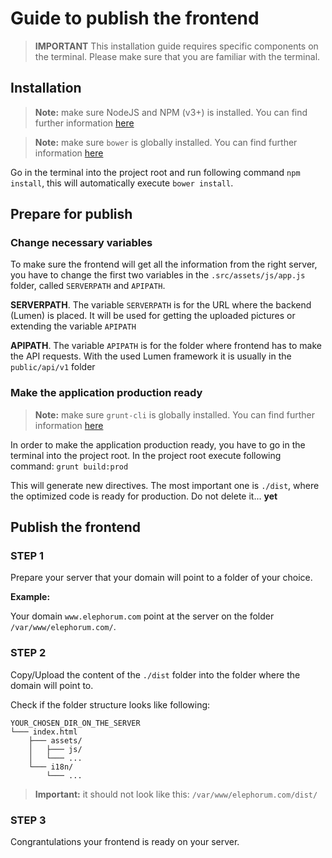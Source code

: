 # Guide to publish the frontend

> **IMPORTANT** This installation guide requires specific components on the terminal. Please make sure that you are familiar with the terminal.

## Installation

> **Note:** make sure NodeJS and NPM (v3+) is installed. You can find further information [here](https://docs.npmjs.com/getting-started/installing-node)

> **Note:** make sure `bower` is globally installed. You can find further information [here](http://bower.io/#install-bower)

Go in the terminal into the project root and run following command `npm install`, this will automatically execute `bower install`.

## Prepare for publish

### Change necessary variables

To make sure the frontend will get all the information from the right server, you have to change the first two variables in the `.src/assets/js/app.js` folder, called `SERVERPATH` and `APIPATH`.

**SERVERPATH**. The variable `SERVERPATH` is for the URL where the backend (Lumen) is placed. It will be used for getting the uploaded pictures or extending the variable `APIPATH`

**APIPATH**. The variable `APIPATH` is for the folder where frontend has to make the API requests. With the used Lumen framework it is usually in the `public/api/v1` folder

### Make the application production ready

> **Note:** make sure `grunt-cli` is globally installed. You can find further information [here](https://www.npmjs.com/package/grunt-cli)

In order to make the application production ready, you have to go in the terminal into the project root. In the project root execute following command: `grunt build:prod`

This will generate new directives. The most important one is `./dist`, where the optimized code is ready for production. Do not delete it... **yet**

## Publish the frontend

### STEP 1
Prepare your server that your domain will point to a folder of your choice.

**Example:**

Your domain `www.elephorum.com` point at the server on the folder `/var/www/elephorum.com/`.

### STEP 2
Copy/Upload the content of the `./dist` folder into the folder where the domain will point to.

Check if the folder structure looks like following:

```
YOUR_CHOSEN_DIR_ON_THE_SERVER
└─── index.html
    ├─── assets/
    │   ├─── js/
    │   └─── ...
    └─── i18n/
        └─── ...

```

> **Important:** it should not look like this: `/var/www/elephorum.com/dist/`

### STEP 3

Congrantulations your frontend is ready on your server.


